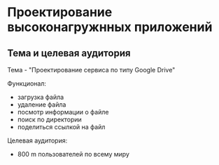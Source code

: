 # Проектирование высоконагружнных приложений

## Тема и целевая аудитория

Тема - "Проектирование сервиса по типу Google Drive"

Функционал:
- загрузка файла
- удаление файла
- посмотр информации о файле
- поиск по директории
- поделиться ссылкой на файл

Целевая аудитория:
- 800 m пользователей по всему миру


